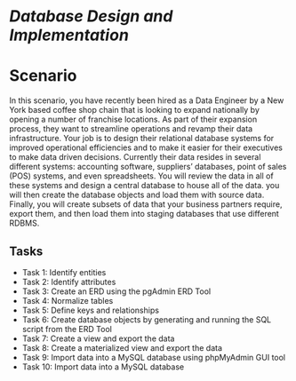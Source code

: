 # *Database Design and Implementation*

# Scenario
In this scenario, you have recently been hired as a Data Engineer by a New York based coffee shop chain that is looking to expand nationally by opening a number of franchise locations. As part of their expansion process, they want to streamline operations and revamp their data infrastructure. Your job is to design their relational database systems for improved operational efficiencies and to make it easier for their executives to make data driven decisions. Currently their data resides in several different systems: accounting software, suppliers’ databases, point of sales (POS) systems, and even spreadsheets. You will review the data in all of these systems and design a central database to house all of the data. you will then create the database objects and load them with source data. Finally, you will create subsets of data that your business partners require, export them, and then load them into staging databases that use different RDBMS.

## Tasks

- Task 1: Identify entities  
- Task 2: Identify attributes  
- Task 3: Create an ERD using the pgAdmin ERD Tool  
- Task 4: Normalize tables  
- Task 5: Define keys and relationships  
- Task 6: Create database objects by generating and running the SQL script from the ERD Tool  
- Task 7: Create a view and export the data  
- Task 8: Create a materialized view and export the data  
- Task 9: Import data into a MySQL database using phpMyAdmin GUI tool  
- Task 10: Import data into a MySQL database  


